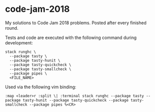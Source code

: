 # code-jam-2018

My solutions to Code Jam 2018 problems. Posted after every finished round.

Tests and code are executed with the following command during development:

```
stack runghc \
  --package tasty \
  --package tasty-hunit \
  --package tasty-quickcheck \
  --package tasty-smallcheck \
  --package pipes \
  <FILE_NAME>
```

Used via the following vim binding:

```
:map <leader>r :split \| :terminal stack runghc --package tasty --package tasty-hunit --package tasty-quickcheck --package tasty-smallcheck --package pipes %<CR>
```
